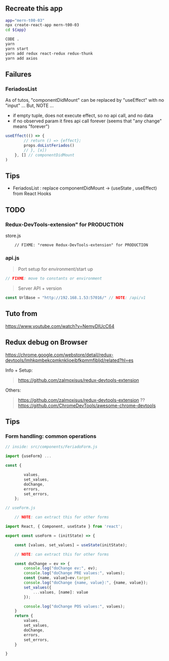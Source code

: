 #

## Recreate this app

``` sh
app="mern-t00-03"
npx create-react-app mern-t00-03
cd ${app}

CODE .
yarn
yarn start
yarn add redux react-redux redux-thunk
yarn add axios 

```

## Failures

### FeriadosList

As of tutos, "componentDidMount" can be replaced by "useEffect" with no "input" ...
But, NOTE ...

* if empty tuple, does not execute effect, so no api call, and no data
* if no observed param it fires api call forever (seems that "any change" means "forever")

``` js
useEffect(() => {
        // return () => {effect};
        props.doListFeriados()
        // }, [x])
    }, [] // componentDidMount
)
```

## Tips

* FeriadosList : replace componentDidMount -> (useState , useEffect) from React Hooks 

## TODO

### Redux-DevTools-extension" for PRODUCTION

store.js

        // FIXME: "remove Redux-DevTools-extension" for PRODUCTION

### api.js

> Port setup for environment/start up

``` js
// FIXME: move to constants or environment
```

> Server API + version

``` js
const UrlBase = "http://192.168.1.53:57016/" // NOTE: /api/v1
```

## Tuto from

https://www.youtube.com/watch?v=NemyDIUcC64

## Redux debug on Browser

https://chrome.google.com/webstore/detail/redux-devtools/lmhkpmbekcpmknklioeibfkpmmfibljd/related?hl=es

Info + Setup:

> https://github.com/zalmoxisus/redux-devtools-extension

Others:

> https://github.com/zalmoxisus/redux-devtools-extension
> ?? https://github.com/ChromeDevTools/awesome-chrome-devtools

## Tips

### Form handling: common operations

``` js 
// inside: src/components/FeriadoForm.js

import {useForm} ...

const {

        values,
        set_values,
        doChange,
        errors,
        set_errors,
    };

``` 
``` js 
// useForm.js

    // NOTE: can extract this for other forms

import React, { Component, useState } from 'react'; 

export const useForm = (initState) => {

    const [values, set_values] = useState(initState);

    // NOTE: can extract this for other forms

    const doChange = ev => {
        console.log("doChange ev:", ev); 
        console.log("doChange PRE values:", values); 
        const {name, value}=ev.target
        console.log("doChange {name, value}:", {name, value}); 
        set_values({
            ...values, [name]: value
        });

        console.log("doChange POS values:", values);
    }
    return {
        values,
        set_values,
        doChange,
        errors,
        set_errors,
    }

}
```
